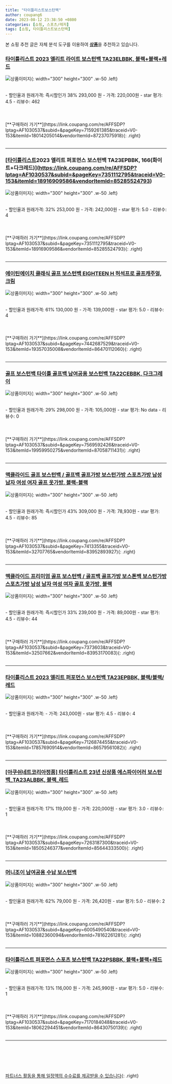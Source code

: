 ```yaml
---
title: "타이틀리스트보스턴백"
author: coupang6
date: 2023-08-12 23:38:50 +0800
categories: [쇼핑, 스포츠/레저]
tags: [쇼핑, 타이틀리스트보스턴백]
---
```


본 쇼핑 추천 글은 자체 분석 도구를 이용하여 [**상품**](https://link.coupang.com/a/bao1ui)을 추천하고 있습니다.

### [타이틀리스트 2023 엘리트 라이트 보스턴백 TA23ELBBK, 블랙+블랙+레드](https://link.coupang.com/re/AFFSDP?lptag=AF1030537&subid=&pageKey=7159261385&traceid=V0-153&itemId=18014205014&vendorItemId=87237075918)

![상품이미지](https://thumbnail8.coupangcdn.com/thumbnails/remote/230x230ex/image/vendor_inventory/dad7/989658677914471cc74a7eee906308efa1b49d9a02d500c0cf96baf374e5.png){: width="300" height="300" .w-50 .left}


<br>
- 할인율과 원래가격: 즉시할인가 38%  293,000   원
- 가격: 220,000원
- star 평가: 4.5
- 리뷰수: 462
<br>
<br>
<br>
<br>
[**구매하러 가기**](https://link.coupang.com/re/AFFSDP?lptag=AF1030537&subid=&pageKey=7159261385&traceid=V0-153&itemId=18014205014&vendorItemId=87237075918){: .right}
<br>
<br>

---

### [[타이틀리스트](국내발송)2023 엘리트 퍼포먼스 보스턴백 TA23EPBBK, 166(화이트+다크레드)](https://link.coupang.com/re/AFFSDP?lptag=AF1030537&subid=&pageKey=7351112795&traceid=V0-153&itemId=18916909586&vendorItemId=85285524793)

![상품이미지](https://thumbnail8.coupangcdn.com/thumbnails/remote/230x230ex/image/vendor_inventory/c007/067ace692400b7bfda10a21c9daa61099c274f6f9e4ece7c7c7bb34f2175.jpg){: width="300" height="300" .w-50 .left}


<br>
- 할인율과 원래가격: 32%  253,000   원
- 가격: 242,000원
- star 평가: 5.0
- 리뷰수: 4
<br>
<br>
<br>
<br>
[**구매하러 가기**](https://link.coupang.com/re/AFFSDP?lptag=AF1030537&subid=&pageKey=7351112795&traceid=V0-153&itemId=18916909586&vendorItemId=85285524793){: .right}
<br>
<br>

---

### [에이틴에이치 클래식 골프 보스턴백 EIGHTEEN H 허석프로 골프캐주얼, 크림](https://link.coupang.com/re/AFFSDP?lptag=AF1030537&subid=&pageKey=7442687529&traceid=V0-153&itemId=19357035008&vendorItemId=86470112060)

![상품이미지](https://thumbnail10.coupangcdn.com/thumbnails/remote/230x230ex/image/retail/images/2023/07/04/15/2/7c25f7bd-56ff-4c88-938d-1fe9b21857bb.jpg){: width="300" height="300" .w-50 .left}


<br>
- 할인율과 원래가격: 61%  130,000   원
- 가격: 139,000원
- star 평가: 5.0
- 리뷰수: 4
<br>
<br>
<br>
<br>
[**구매하러 가기**](https://link.coupang.com/re/AFFSDP?lptag=AF1030537&subid=&pageKey=7442687529&traceid=V0-153&itemId=19357035008&vendorItemId=86470112060){: .right}
<br>
<br>

---

### [골프 보스턴백 타이틀 골프백 남여공용 보스턴백 TA22CEBBK, 다크그레이](https://link.coupang.com/re/AFFSDP?lptag=AF1030537&subid=&pageKey=7569592426&traceid=V0-153&itemId=19959950275&vendorItemId=87058711431)

![상품이미지](https://thumbnail8.coupangcdn.com/thumbnails/remote/230x230ex/image/vendor_inventory/2bd9/110d328df84c3a9ae096d6d0f85a1b6ce9c2d266514b4a2c04c5e2fa9d5b.jpg){: width="300" height="300" .w-50 .left}


<br>
- 할인율과 원래가격: 29%  298,000   원
- 가격: 105,000원
- star 평가: No data
- 리뷰수: 0
<br>
<br>
<br>
<br>
[**구매하러 가기**](https://link.coupang.com/re/AFFSDP?lptag=AF1030537&subid=&pageKey=7569592426&traceid=V0-153&itemId=19959950275&vendorItemId=87058711431){: .right}
<br>
<br>

---

### [맥클라이드 골프 보스턴백 / 골프백 골프가방 보스턴가방 스포츠가방 남성 남자 여성 여자 골프 옷가방, 블랙-블랙](https://link.coupang.com/re/AFFSDP?lptag=AF1030537&subid=&pageKey=7413355&traceid=V0-153&itemId=32707765&vendorItemId=83952893927)

![상품이미지](https://thumbnail10.coupangcdn.com/thumbnails/remote/230x230ex/image/vendor_inventory/8c47/1b17b3dd8552224be5a04d8fc150b6e1e335ef29ac9d8353356458b889e5.jpg){: width="300" height="300" .w-50 .left}


<br>
- 할인율과 원래가격: 즉시할인가 43%  309,000   원
- 가격: 78,930원
- star 평가: 4.5
- 리뷰수: 85
<br>
<br>
<br>
<br>
[**구매하러 가기**](https://link.coupang.com/re/AFFSDP?lptag=AF1030537&subid=&pageKey=7413355&traceid=V0-153&itemId=32707765&vendorItemId=83952893927){: .right}
<br>
<br>

---

### [맥클라이드 프리미엄 골프 보스턴백 / 골프백 골프가방 보스톤백 보스턴가방 스포츠가방 남성 남자 여성 여자 골프 옷가방, 블랙](https://link.coupang.com/re/AFFSDP?lptag=AF1030537&subid=&pageKey=7373603&traceid=V0-153&itemId=32507662&vendorItemId=83953170083)

![상품이미지](https://thumbnail9.coupangcdn.com/thumbnails/remote/230x230ex/image/vendor_inventory/e758/a8846146503ad11cc2d7938347319c4ba33ec5bbbbfe65fac97c94c6b067.jpg){: width="300" height="300" .w-50 .left}


<br>
- 할인율과 원래가격: 즉시할인가 33%  239,000   원
- 가격: 89,000원
- star 평가: 4.5
- 리뷰수: 44
<br>
<br>
<br>
<br>
[**구매하러 가기**](https://link.coupang.com/re/AFFSDP?lptag=AF1030537&subid=&pageKey=7373603&traceid=V0-153&itemId=32507662&vendorItemId=83953170083){: .right}
<br>
<br>

---

### [타이틀리스트 2023 엘리트 퍼포먼스 보스턴백 TA23EPBBK, 블랙/블랙/레드](https://link.coupang.com/re/AFFSDP?lptag=AF1030537&subid=&pageKey=7126874455&traceid=V0-153&itemId=17857690914&vendorItemId=86579561082)

![상품이미지](https://thumbnail9.coupangcdn.com/thumbnails/remote/230x230ex/image/vendor_inventory/2317/74b83454ee6eece897b3fe9ea09885d0719d9b1c5d34fa890bafcd901f29.jpeg){: width="300" height="300" .w-50 .left}


<br>
- 할인율과 원래가격: 
- 가격: 243,000원
- star 평가: 4.5
- 리뷰수: 4
<br>
<br>
<br>
<br>
[**구매하러 가기**](https://link.coupang.com/re/AFFSDP?lptag=AF1030537&subid=&pageKey=7126874455&traceid=V0-153&itemId=17857690914&vendorItemId=86579561082){: .right}
<br>
<br>

---

### [[아쿠쉬네트코리아정품] 타이틀리스트 23년 신상품 에스파이어러 보스턴백_TA23ALBBK, 블랙_레드](https://link.coupang.com/re/AFFSDP?lptag=AF1030537&subid=&pageKey=7263187300&traceid=V0-153&itemId=18505246377&vendorItemId=85644333500)

![상품이미지](https://thumbnail6.coupangcdn.com/thumbnails/remote/230x230ex/image/vendor_inventory/2bd6/3ce2da9d5c8b7ad02462c7274567b0ecbefc45fc80f44911c69b8c863291.png){: width="300" height="300" .w-50 .left}


<br>
- 할인율과 원래가격: 17%  119,000   원
- 가격: 220,000원
- star 평가: 3.0
- 리뷰수: 1
<br>
<br>
<br>
<br>
[**구매하러 가기**](https://link.coupang.com/re/AFFSDP?lptag=AF1030537&subid=&pageKey=7263187300&traceid=V0-153&itemId=18505246377&vendorItemId=85644333500){: .right}
<br>
<br>

---

### [머니조이 남여공용 수납 보스턴백](https://link.coupang.com/re/AFFSDP?lptag=AF1030537&subid=&pageKey=6005490540&traceid=V0-153&itemId=10882360094&vendorItemId=78162261281)

![상품이미지](https://thumbnail10.coupangcdn.com/thumbnails/remote/230x230ex/image/retail/images/191740910708552-5650435f-c5d2-4ba8-a65e-3000a564d80b.png){: width="300" height="300" .w-50 .left}


<br>
- 할인율과 원래가격: 62%  79,000   원
- 가격: 26,420원
- star 평가: 5.0
- 리뷰수: 2
<br>
<br>
<br>
<br>
[**구매하러 가기**](https://link.coupang.com/re/AFFSDP?lptag=AF1030537&subid=&pageKey=6005490540&traceid=V0-153&itemId=10882360094&vendorItemId=78162261281){: .right}
<br>
<br>

---

### [타이틀리스트 퍼포먼스 스포츠 보스턴백 TA22PSBBK, 블랙+블랙+레드](https://link.coupang.com/re/AFFSDP?lptag=AF1030537&subid=&pageKey=7170184048&traceid=V0-153&itemId=18062294451&vendorItemId=86430750139)

![상품이미지](https://thumbnail7.coupangcdn.com/thumbnails/remote/230x230ex/image/vendor_inventory/aa0a/d1ef748f85f72aa323d0fd0bbaa0585665a7cbfb6d3e5cec52b7601318a4.jpg){: width="300" height="300" .w-50 .left}


<br>
- 할인율과 원래가격: 13%  116,000   원
- 가격: 245,990원
- star 평가: 5.0
- 리뷰수: 1
<br>
<br>
<br>
<br>
[**구매하러 가기**](https://link.coupang.com/re/AFFSDP?lptag=AF1030537&subid=&pageKey=7170184048&traceid=V0-153&itemId=18062294451&vendorItemId=86430750139){: .right}
<br>
<br>

---
<br><br><br><br><br> [파트너스 활동을 통해 일정액의 수수료를 제공받을 수 있습니다](https://link.coupang.com/a/bao1ui){: .right}